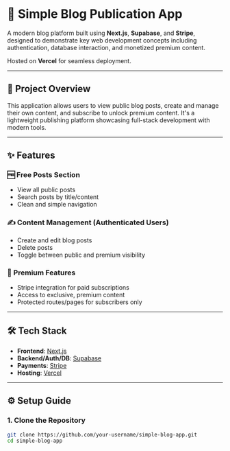 # 📝 Simple Blog Publication App

A modern blog platform built using **Next.js**, **Supabase**, and **Stripe**, designed to demonstrate key web development concepts including authentication, database interaction, and monetized premium content.

Hosted on **Vercel** for seamless deployment.

---

## 🚀 Project Overview

This application allows users to view public blog posts, create and manage their own content, and subscribe to unlock premium content. It's a lightweight publishing platform showcasing full-stack development with modern tools.

---

## ✨ Features

### 🆓 Free Posts Section
- View all public posts
- Search posts by title/content
- Clean and simple navigation

### ✍️ Content Management (Authenticated Users)
- Create and edit blog posts
- Delete posts
- Toggle between public and premium visibility

### 💎 Premium Features
- Stripe integration for paid subscriptions
- Access to exclusive, premium content
- Protected routes/pages for subscribers only

---

## 🛠️ Tech Stack

- **Frontend**: [Next.js](https://nextjs.org/)
- **Backend/Auth/DB**: [Supabase](https://supabase.com/)
- **Payments**: [Stripe](https://stripe.com/)
- **Hosting**: [Vercel](https://vercel.com/)

---

## ⚙️ Setup Guide

### 1. Clone the Repository

```bash
git clone https://github.com/your-username/simple-blog-app.git
cd simple-blog-app
